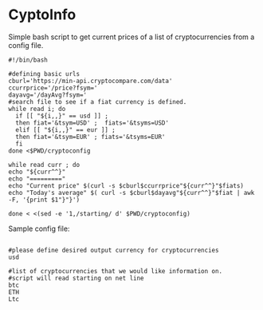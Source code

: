 # CyptoInfo
Simple bash script to get current prices of a list of cryptocurrencies from a config file.

```shell
#!/bin/bash

#defining basic urls
cburl='https://min-api.cryptocompare.com/data'
ccurrprice='/price?fsym='
dayavg='/dayAvg?fsym='
#search file to see if a fiat currency is defined.
while read i; do
  if [[ "${i,,}" == usd ]] ;
  then fiat='&tsym=USD' ;  fiats='&tsyms=USD'
  elif [[ "${i,,}" == eur ]] ;
  then fiat='&tsym=EUR' ; fiats='&tsyms=EUR'
  fi
done <$PWD/cryptoconfig

while read curr ; do
echo "${curr^^}"
echo "========="
echo "Current price" $(curl -s $cburl$ccurrprice"${curr^^}"$fiats)
echo "Today's average" $( curl -s $cburl$dayavg"${curr^^}"$fiat | awk -F, '{print $1"}"}')

done < <(sed -e '1,/starting/ d' $PWD/cryptoconfig)

```
Sample config file:
```text

#please define desired output currency for cryptocurrencies
usd

#list of cryptocurrencies that we would like information on.
#script will read starting on net line
btc
ETH
Ltc
```
